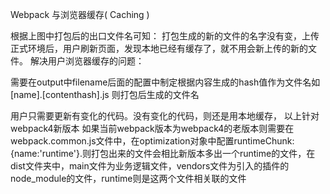 Webpack 与浏览器缓存( Caching )

根据上图中打包后的出口文件名可知：
打包生成的新的文件的名字没有变，上传正式环境后，用户刷新页面，发现本地已经有缓存了，就不用会新上传的新的文件。
解决用户浏览器缓存的问题：

需要在output中filename后面的配置中制定根据内容生成的hash值作为文件名如[name].[contenthash].js
则打包后生成的文件名

用户只需要更新有变化的代码。没有变化的代码，则还是用本地缓存，
以上针对webpack4新版本
如果当前webpack版本为webpack4的老版本则需要在webpack.common.js文件中，在optimization对象中配置runtimeChunk:{name:'runtime'}.则打包出来的文件会相比新版本多出一个runtime的文件，在dist文件夹中，main文件为业务逻辑文件，vendors文件为引入的插件的node_module的文件，runtime则是这两个文件相关联的文件

